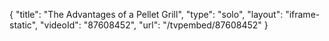 {
    "title": "The Advantages of a Pellet Grill",
    "type": "solo",
    "layout": "iframe-static",
    "videoId": "87608452",
    "url": "\/tvpembed\/87608452"
}
